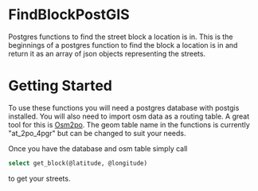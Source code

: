 FindBlockPostGIS
================

Postgres functions to find the street block a location is in. This is the beginnings of a postgres function to find the block a location is in and return it as an array of json objects representing the streets. 

Getting Started
===============

To use these functions you will need a postgres database with postgis installed. You will also need to import osm data as a routing table. A great tool for this is [Osm2po](http://osm2po.de/). The geom table name in the functions is currently "at_2po_4pgr" but can be changed to suit your needs.

Once you have the database and osm table simply call 
```sql 
select get_block(@latitude, @longitude) 
```
to get your streets.